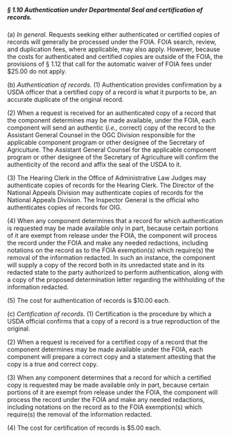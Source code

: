 ##### § 1.10 Authentication under Departmental Seal and certification of records. #####

(a) *In general.* Requests seeking either authenticated or certified copies of records will generally be processed under the FOIA. FOIA search, review, and duplication fees, where applicable, may also apply. However, because the costs for authenticated and certified copies are outside of the FOIA, the provisions of § 1.12 that call for the automatic waiver of FOIA fees under $25.00 do not apply.

(b) *Authentication of records.* (1) Authentication provides confirmation by a USDA officer that a certified copy of a record is what it purports to be, an accurate duplicate of the original record.

(2) When a request is received for an authenticated copy of a record that the component determines may be made available, under the FOIA, each component will send an authentic (*i.e.,* correct) copy of the record to the Assistant General Counsel in the OGC Division responsible for the applicable component program or other designee of the Secretary of Agriculture. The Assistant General Counsel for the applicable component program or other designee of the Secretary of Agriculture will confirm the authenticity of the record and affix the seal of the USDA to it.

(3) The Hearing Clerk in the Office of Administrative Law Judges may authenticate copies of records for the Hearing Clerk. The Director of the National Appeals Division may authenticate copies of records for the National Appeals Division. The Inspector General is the official who authenticates copies of records for OIG.

(4) When any component determines that a record for which authentication is requested may be made available only in part, because certain portions of it are exempt from release under the FOIA, the component will process the record under the FOIA and make any needed redactions, including notations on the record as to the FOIA exemption(s) which require(s) the removal of the information redacted. In such an instance, the component will supply a copy of the record both in its unredacted state and in its redacted state to the party authorized to perform authentication, along with a copy of the proposed determination letter regarding the withholding of the information redacted.

(5) The cost for authentication of records is $10.00 each.

(c) *Certification of records.* (1) Certification is the procedure by which a USDA official confirms that a copy of a record is a true reproduction of the original.

(2) When a request is received for a certified copy of a record that the component determines may be made available under the FOIA, each component will prepare a correct copy and a statement attesting that the copy is a true and correct copy.

(3) When any component determines that a record for which a certified copy is requested may be made available only in part, because certain portions of it are exempt from release under the FOIA, the component will process the record under the FOIA and make any needed redactions, including notations on the record as to the FOIA exemption(s) which require(s) the removal of the information redacted.

(4) The cost for certification of records is $5.00 each.